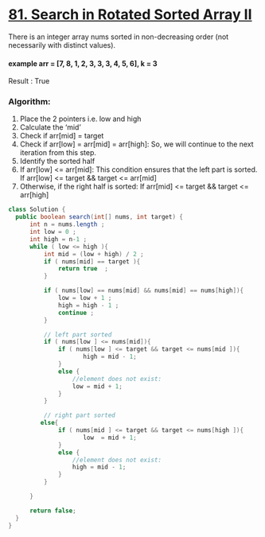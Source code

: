   # [81. Search in Rotated Sorted Array II](https://leetcode.com/problems/search-in-rotated-sorted-array-ii/)

  There is an integer array nums sorted in non-decreasing order (not necessarily with distinct values).
  #### example  arr = [7, 8, 1, 2, 3, 3, 3, 4, 5, 6], k = 3
  Result :  True

### Algorithm: 
1) Place the 2 pointers i.e. low and high 
2) Calculate the ‘mid’
3) Check if arr[mid] = target
4) Check if arr[low] = arr[mid] = arr[high]: So, we will continue to the next iteration from this step.
5) Identify the sorted half
6) If arr[low] <= arr[mid]: This condition ensures that the left part is sorted.
If arr[low] <= target && target <= arr[mid]
7) Otherwise, if the right half is sorted:
If arr[mid] <= target && target <= arr[high]

  ```java
class Solution {
    public boolean search(int[] nums, int target) {
        int n = nums.length ;
        int low = 0 ;
        int high = n-1 ;
        while ( low <= high ){
            int mid = (low + high) / 2 ;
            if ( nums[mid] == target ){
                return true  ;
            }

            if ( nums[low] == nums[mid] && nums[mid] == nums[high]){
                low = low + 1 ;
                high = high - 1 ;
                continue ;
            }

            // left part sorted 
            if ( nums[low ] <= nums[mid]){
                if ( nums[low ] <= target && target <= nums[mid ]){
                       high = mid - 1;
                }
                else {
                    //element does not exist:
                    low = mid + 1;
                }
            }

            // right part sorted
           else{
                if ( nums[mid ] <= target && target <= nums[high ]){
                       low  = mid + 1;
                }
                else {
                    //element does not exist:
                    high = mid - 1;
                }
            } 

        }

        return false;
    }
}
```
